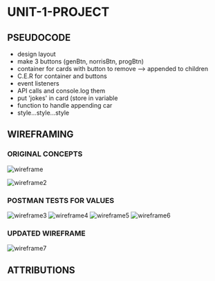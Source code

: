 # UNIT-1-PROJECT

## PSEUDOCODE

- design layout
- make 3 buttons (genBtn, norrisBtn, progBtn)
- container for cards with button to remove --> appended to children
- C.E.R for container and buttons
- event listeners
- API calls and console.log them
- put 'jokes' in card (store in variable
- function to handle appending car
- style...style...style

## WIREFRAMING

### ORIGINAL CONCEPTS
![wireframe](css/455B875A-3F11-4F9E-94CA-392505011127_1_105_c.jpeg)

![wireframe2](css/90F40AF5-D120-450A-B40B-F99403820800_1_105_c.jpeg)
### POSTMAN TESTS FOR VALUES
![wireframe3](css/Screen%20Shot%202020-11-16%20at%203.37.09%20PM.png)
![wireframe4](css/Screen%20Shot%202020-11-16%20at%203.37.24%20PM.png)
![wireframe5](css/Screen%20Shot%202020-11-16%20at%203.37.50%20PM.png)
![wireframe6](css/Screen%20Shot%202020-11-16%20at%203.37.59%20PM.png)
### UPDATED WIREFRAME
![wireframe7](css/untitled.png)

## ATTRIBUTIONS